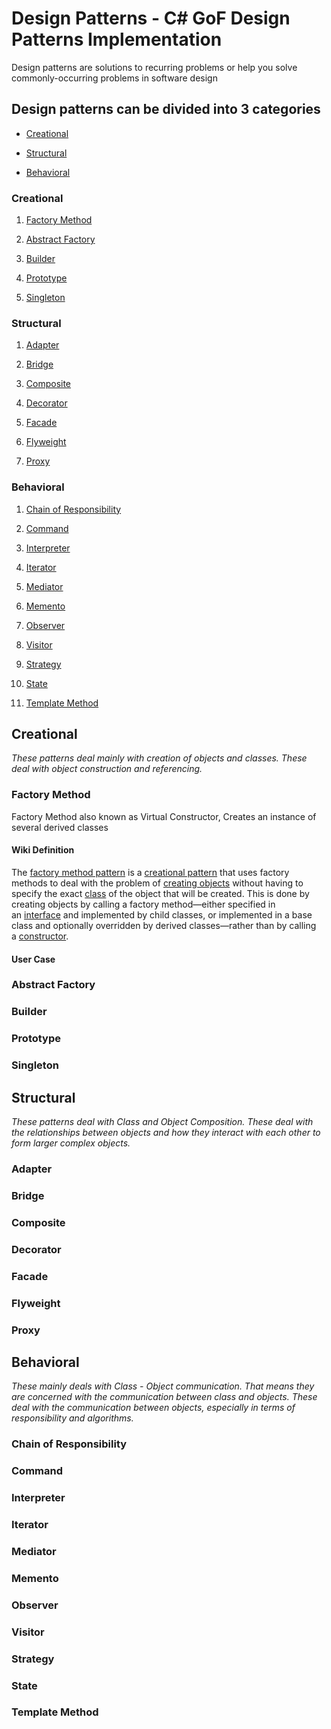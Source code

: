 # Design Patterns - C\# GoF Design Patterns Implementation

Design patterns are solutions to recurring problems or help you solve
commonly-occurring problems in software design

## Design patterns can be divided into 3 categories

-   [Creational](#creational)

-   [Structural](#structural)

-   [Behavioral](#behavioral)

### Creational

1.  [Factory Method](#factory-method)

2.  [Abstract Factory](#abstract-factory)

3.  [Builder](#builder)

4.  [Prototype](#prototype)

5.  [Singleton](#singleton)

### Structural

1.  [Adapter](#adapter)

2.  [Bridge](#bridge)

3.  [Composite](#composite)

4.  [Decorator](#decorator)

5.  [Facade](#facade)

6.  [Flyweight](#flyweight)

7.  [Proxy](#proxy)

### Behavioral

1.  [Chain of Responsibility](#chain-of-responsibility)

2.  [Command](#command)

3.  [Interpreter](#interpreter)

4.  [Iterator](#iterator)

5.  [Mediator](#memento)

6.  [Memento](#memento)

7.  [Observer](#observer)

8.  [Visitor](#visitor)

9.  [Strategy](#strategy)

10. [State](#state)

11. [Template Method](#template-method)

## Creational

*These patterns deal mainly with creation of objects and classes. These deal
with object construction and referencing.*

### Factory Method

Factory Method also known as Virtual Constructor, Creates an instance of several
derived classes

#### Wiki Definition

The [factory method
pattern](https://en.wikipedia.org/wiki/Factory_method_pattern) is a [creational
pattern](https://en.wikipedia.org/wiki/Creational_pattern) that uses factory
methods to deal with the problem of [creating
objects](https://en.wikipedia.org/wiki/Object_creation) without having to
specify the
exact [class](https://en.wikipedia.org/wiki/Class_(computer_programming)) of the
object that will be created. This is done by creating objects by calling a
factory method—either specified in
an [interface](https://en.wikipedia.org/wiki/Interface_(object-oriented_programming)) and
implemented by child classes, or implemented in a base class and optionally
overridden by derived classes—rather than by calling
a [constructor](https://en.wikipedia.org/wiki/Constructor_(object-oriented_programming)).

#### User Case

### Abstract Factory

### Builder

### Prototype

### Singleton

## Structural

*These patterns deal with Class and Object Composition. These deal with the
relationships between objects and how they interact with each other to form
larger complex objects.*

### Adapter

### Bridge

### Composite

### Decorator

### Facade

### Flyweight

### Proxy

## Behavioral

*These mainly deals with Class - Object communication. That means they are
concerned with the communication between class and objects. These deal with the
communication between objects, especially in terms of responsibility and
algorithms.*

### Chain of Responsibility

### Command

### Interpreter

### Iterator

### Mediator

### Memento

### Observer

### Visitor

### Strategy

### State

### Template Method
